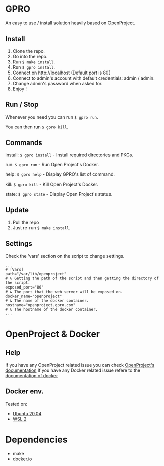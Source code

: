 # GPRO
An easy to use / install solution heavily based on OpenProject.

## Install
1. Clone the repo.
2. Go into the repo.
3. Run ```$ make install```.
4. Run ```$ gpro install```.
5. Connect on http://localhost (Default port is 80)
6. Connect to admin's account with default credentials: admin / admin.
7. Change admin's password when asked for.
8. Enjoy !

## Run / Stop
Whenever you need you can run ```$ gpro run```.

You can then run ```$ gpro kill```.

## Commands
install: ```$ gpro install``` - Install required directories and PKGs.

run: ```$ gpro run``` - Run Open Project's Docker.

help: ```$ gpro help``` - Display GPRO's list of command.

kill: ```$ gpro kill``` - Kill Open Project's Docker.

state: ```$ gpro state``` - Display Open Project's status.

## Update
1. Pull the repo
2. Just re-run ```$ make install```.

## Settings
Check the 'vars' section on the script to change settings.
```
...
# [Vars]
path="/var/lib/openproject"
# ↳ Getting the path of the script and then getting the directory of the script.
exposed_port="80"
# ↳ The port that the web server will be exposed on.
docker_name="openproject"
# ↳ The name of the docker container.
hostname="openproject.gpro.com"
# ↳ The hostname of the docker container.
...
```

# OpenProject & Docker

## Help
If you have any OpenProject related issue you can check [OpenProject's documentation](https://www.openproject.org/docs/getting-started/openproject-introduction/)
If you have any Docker related issue refere to the [documentation of docker](https://docs.docker.com/)

## Docker env.
Tested on:
  - [Ubuntu 20.04](https://docs.docker.com/engine/install/ubuntu/)
  - [WSL 2](https://docs.docker.com/desktop/windows/wsl/)

# Dependencies
- make
- docker.io
